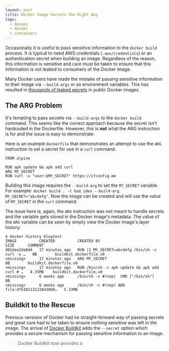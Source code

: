 ```yaml
---
layout: post
title: Docker Image Secrets the Right Way
tags:
  - devops
  - docker
  - containers
---
```

Occasionally it is useful to pass sensitive information to the `docker build` process.
It is typical to need AWS credentials (`.aws/credentials`) or an authentication
secret when building an image. Regardless of the reason, this information is
sensitive and care must be taken to ensure that this information is not leaked
to consumers of the Docker image.

Many Docker users have made the mistake of passing sensitive information to their
image via `--build-args` or as environment variables.  This has resulted in
[thousands of leaked secrets](https://redhuntlabs.com/blog/scanning-millions-of-publicly-exposed-docker-containers-thousands-of-secrets-leaked.html)
in public Docker images.

## The ARG Problem

It's tempting to pass secrets via `--build-args` to the `docker build` command. This
seems like the correct approach because the secret isn't hardcoded in the Dockerfile.
However, this is **not** what the ARG instruction is for and the issue is easy to
demonstrate.

Here is an example `Dockerfile` that demonstrates an attempt to use the `ARG` instruction
to set a secret for use in a `curl` command.

```
FROM alpine

RUN apk update && apk add curl
ARG MY_SECRET
RUN curl -u "user:$MY_SECRET" https://ifconfig.me
```

Building this image requires the `--build-arg` to set the `MY_SECRET` variable. For
example: `docker build . -t bad_idea --build-arg MY_SECRET="abcdefg"`.  Now the 
image can be created and will use the value of `MY_SECRET` in the `curl` command.

The issue here is, again, the `ARG` instruction was not meant to handle secrets and
the variable gets stored in the Docker image's metadata.  The value of the `ARG` variable
can be seen by simply view the Docker image's layer history:

```
$ docker history blogtest
IMAGE          CREATED          CREATED BY                                      SIZE      COMMENT
d01dea2da844   17 minutes ago   RUN |1 MY_SECRET=abcdefg /bin/sh -c curl -u …   0B        buildkit.dockerfile.v0
<missing>      17 minutes ago   ARG MY_SECRET                                   0B        buildkit.dockerfile.v0
<missing>      17 minutes ago   RUN /bin/sh -c apk update && apk add curl # …   4.35MB    buildkit.dockerfile.v0
<missing>      6 weeks ago      /bin/sh -c #(nop)  CMD ["/bin/sh"]              0B        
<missing>      6 weeks ago      /bin/sh -c #(nop) ADD file:df538113122843069…   5.33MB 
```



## Buildkit to the Rescue

Previous versions of Docker had no straight-forward way
of passing secrets and great care had to be taken to ensure nothing sensitive
was left in the image. The arrival of
[Docker Buildkit](https://blog.mobyproject.org/introducing-buildkit-17e056cc5317)
adds the `--secret` option which provides a secure mechanism for passing sensitive
information to an image.

> Docker Buildkit now provides a  


